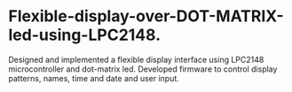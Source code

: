 # Flexible-display-over-DOT-MATRIX-led-using-LPC2148.
Designed and implemented a flexible display interface using LPC2148 microcontroller and dot-matrix led. Developed firmware to control display patterns, names, time and date and user input.
